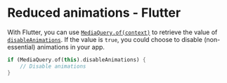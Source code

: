 # Reduced animations - Flutter

With Flutter, you can use [`MediaQuery.of(context)`](https://api.flutter.dev/flutter/widgets/MediaQuery/of.html) to retrieve the value of [`disableAnimations`](https://api.flutter.dev/flutter/widgets/MediaQueryData/disableAnimations.html). If the value is `true`, you could choose to disable (non-essential) animations in your app.

```dart
if (MediaQuery.of(this).disableAnimations) {
    // Disable animations
}
```
